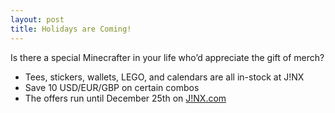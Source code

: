```yaml
---
layout: post
title: Holidays are Coming!
---
```


Is there a special Minecrafter in your life who’d appreciate the gift of merch?

* Tees, stickers, wallets, LEGO, and calendars are all in-stock at J!NX<br>
* Save 10 USD/EUR/GBP on certain combos<br>
* The offers run until December 25th on [J!NX.com](https://www.jinx.com/)<br>